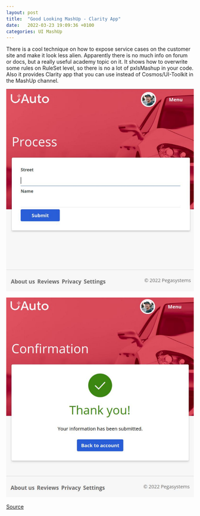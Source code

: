 ```yaml
---
layout: post
title:  "Good Looking MashUp - Clarity App"
date:   2022-03-23 19:09:36 +0100
categories: UI MashUp
---
```


There is a cool technique on how to expose service cases on the customer site and make it look less alien. Apparently there is no much info on forum or docs, but a really useful academy topic on it. It shows how to overwrite some rules on RuleSet level, so there is no a lot of pxIsMashup in your code. Also it provides Clarity app that you can use instead of Cosmos/UI-Toolkit in the MashUp channel.

![Clarity Mashup Input](/assets/clarity-mashup-1.png)

![Clarity Mashup Confirm](/assets/clarity-mashup-2.png)


[Source](https://academy.pega.com/challenge/creating-pega-web-mashup/v3)